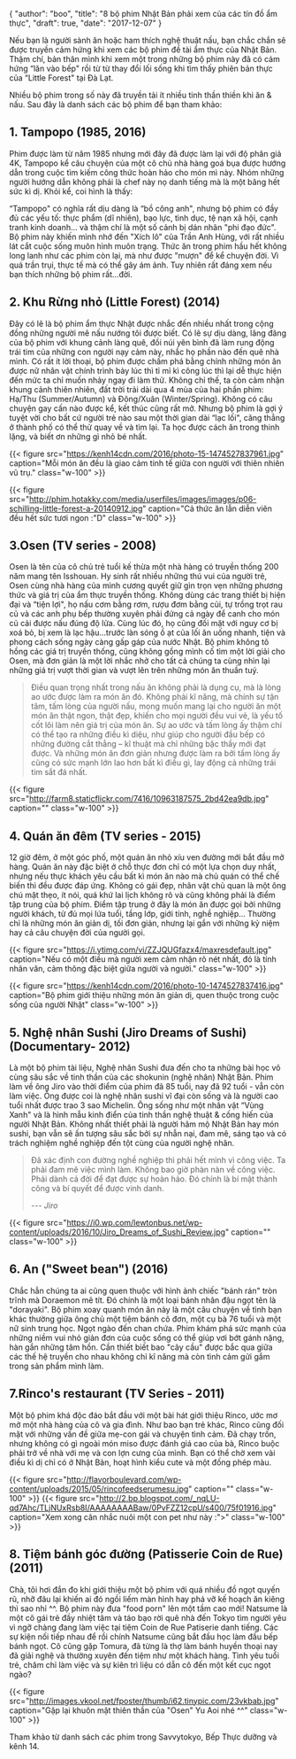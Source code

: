 {
  "author": "boo",
  "title": "8 bộ phim Nhật Bản phải xem của các tín đồ ẩm thực",
  "draft": true,
  "date": "2017-12-07"
}

Nếu bạn là người sành ăn hoặc ham thích nghệ thuật nấu, bạn chắc chắn sẽ được truyền cảm hứng khi xem các bộ phim đề tài ẩm thực của Nhật Bản. Thậm chí, bản thân mình khi xem một trong những bộ phim này đã có cảm hứng “lăn vào bếp" rồi từ từ thay đổi lối sống khi tìm thấy phiên bản thực của “Little Forest" tại Đà Lạt.

Nhiều bộ phim trong số này đã truyền tải ít nhiều tinh thần thiền khi ăn & nấu. Sau đây là danh sách các bộ phim để bạn tham khảo:


## 1. Tampopo (1985, 2016)

Phim được làm từ năm 1985 nhưng mới đây đã được làm lại với độ phân giả 4K, Tampopo kể câu chuyện của một cô chủ nhà hàng goá bụa được hướng dẫn trong cuộc tìm kiếm công thức hoàn hảo cho món mì này. Nhóm những người hướng dẫn không phải là chef này nọ danh tiếng mà là một băng hết sức kì dị. Khỏi kể, coi hình là thấy:

“Tampopo" có nghĩa rất dịu dàng là “bồ công anh", nhưng bộ phim có đầy đủ các yếu tố: thực phẩm (dĩ nhiên), bạo lực, tình dục, tệ nạn xã hội, cạnh tranh kinh doanh... và thậm chí là một số cảnh bị dán nhãn "phi đạo đức". Bộ phim này khiến mình nhớ đến "Xích lô" của Trần Anh Hùng, với rất nhiều lát cắt cuộc sống muôn hình muôn trạng. Thức ăn trong phim hầu hết không long lanh như các phim còn lại, mà như được "mượn" để kể chuyện đời. Vì quá trần trụi, thực tế mà có thể gây ám ảnh. Tuy nhiên rất đáng xem nếu bạn thích những bộ phim rất...đời.


## 2. Khu Rừng nhỏ (Little Forest) (2014)

Đây có lẽ là bộ phim ẩm thực Nhật được nhắc đến nhiều nhất trong cộng đồng những người mê nấu nướng tôi được biết. Có lẽ sự dịu dàng, lãng đãng của bộ phim với khung cảnh làng quê, đồi núi yên bình đã làm rung động trái tim của những con người nạy cảm này, nhắc họ phần nào đến quê nhà mình. Có rất ít lời thoại, bộ phim được chấm phá bằng chính những món ăn được nữ nhân vật chính trình bày lúc thì tỉ mỉ kì công lúc thì lại dễ thực hiện đến mức ta chỉ muốn nhảy ngay đi làm thử. Không chỉ thế, ta còn cảm nhận khung cảnh thiên nhiên, đất trời trải dài qua 4 mùa của hai phần phim: Hạ/Thu (Summer/Autumn) và Đông/Xuân (Winter/Spring). Không có câu chuyện gay cấn nào được kể, kết thúc cũng rất mở. Nhưng bộ phim là gợi ý tuyệt vời cho bất cứ người trẻ nào sau một thời gian dài “lạc lối", căng thẳng ở thành phố có thể thử quay về và tìm lại. Ta học được cách ăn trong thinh lặng, và biết ơn những gì nhỏ bé nhất.

{{< figure src="https://kenh14cdn.com/2016/photo-15-1474527837961.jpg" caption="Mỗi món ăn đều là giao cảm tinh tế giữa con người với thiên nhiên vũ trụ." class="w-100" >}}

{{< figure src="http://phim.hotakky.com/media/userfiles/images/images/p06-schilling-little-forest-a-20140912.jpg" caption="Cả thức ăn lẫn diễn viên đều hết sức tươi ngon :\"D" class="w-100" >}}


## 3.Osen (TV series - 2008)

Osen là tên của cô chủ trẻ tuổi kế thừa một nhà hàng có truyền thống 200 năm mang tên Isshouan. Hy sinh rất nhiều những thú vui của người trẻ, Osen cùng nhà hàng của mình cương quyết giữ gìn trọn vẹn những phương thức và giá trị của ẩm thực truyền thống. Không dùng các trang thiết bị hiện đại và “tiện lợi", họ nấu cơm bằng rơm, rượu đơm bằng củi, tự trồng trọt rau củ và các anh phụ bếp thường xuyên phải đứng cả ngày để canh cho món củ cải được nấu đúng độ lửa. Cùng lúc đó, họ cũng đối mặt với nguy cơ bị xoá bỏ, bị xem là lạc hậu...trước làn sóng ồ ạt của lối ăn uống nhanh, tiện và phong cách sống ngày càng gấp gáp của nước Nhật. Bộ phim không tô hồng các giá trị truyền thống, cũng không gồng mình cố tìm một lời giải cho Osen, mà đơn giản là một lời nhắc nhở cho tất cả chúng ta cùng nhìn lại những giá trị vượt thời gian và vượt lên trên những món ăn thuần tuý.

>  Điều quan trọng nhất trong nấu ăn không phải là dụng cụ, mà là lòng ao ước được làm ra món ăn đó. Không phải kĩ năng, mà chính sự tận tâm, tấm lòng của người nấu, mong muốn mang lại cho người ăn một món ăn thật ngon, thật đẹp, khiến cho mọi người đều vui vẻ, là yếu tố cốt lõi làm nên giá trị của món ăn. Sự ao ước và tấm lòng ấy thậm chí có thể tạo ra những điều kì diệu, như giúp cho người đầu bếp có những đường cắt thẳng – kĩ thuật mà chỉ những bậc thầy mới đạt được. Và những món ăn đơn giản nhưng được làm ra bởi tấm lòng ấy cũng có sức mạnh lớn lao hơn bất kì điều gì, lay động cả những trái tim sắt đá nhất.

{{< figure src="http://farm8.staticflickr.com/7416/10963187575_2bd42ea9db.jpg" caption="" class="w-100" >}}



## 4. Quán ăn đêm (TV series - 2015)

12 giờ đêm, ở một góc phố, một quán ăn nhỏ xíu ven đường mới bắt đầu mở hàng. Quán ăn này đặc biệt ở chỗ thực đơn chỉ có một lựa chọn duy nhất, nhưng nếu thực khách yêu cầu bất kì món ăn nào mà chủ quán có thể chế biến thì đều được đáp ứng. Không có gái đẹp, nhân vật chủ quan là một ông chú mặt thẹo, ít nói, quá khứ lai lịch không rõ và cũng không phải là điểm tập trung của bộ phim. Điểm tập trung ở đây là món ăn được gọi bởi những người khách, từ đủ mọi lứa tuổi, tầng lớp, giới tính, nghề nghiệp... Thường chỉ là những món ăn giản dị, tối đơn giản, nhưng lại gắn với những kỷ niệm hay  cả câu chuyện đời của người gọi.

{{< figure src="https://i.ytimg.com/vi/ZZJQUGfazx4/maxresdefault.jpg" caption="Nếu có một điều mà người xem cảm nhận rõ nét nhất, đó là tính nhân văn, cảm thông đặc biệt giữa người và người." class="w-100" >}}

{{< figure src="https://kenh14cdn.com/2016/photo-10-1474527837416.jpg" caption="Bộ phim giới thiệu những món ăn giản dị, quen thuộc trong cuộc sống của người Nhật" class="w-100" >}}


## 5. Nghệ nhân Sushi (Jiro Dreams of Sushi) (Documentary- 2012)

Là một bộ phim tài liệu, Nghệ nhân Sushi đưa đến cho ta những bài học vô cùng sâu sắc về tinh thần của các shokunin (nghệ nhân) Nhật Bản. Phim làm về ông Jiro vào thời điểm của phim đã 85 tuổi, nay đã 92 tuổi - vẫn còn làm việc. Ông được coi là nghệ nhân sushi vĩ đại còn sống và là người cao tuổi nhất được trao 3 sao Michelin. Ông sống như một nhân vật “Vùng Xanh" và là hình mẫu kinh điển của tinh thần nghệ thuật & cống hiến của người Nhật Bản.
Không nhất thiết phải là người hâm mộ Nhật Bản hay món sushi, bạn vẫn sẽ ấn tượng sâu sắc bởi sự nhẫn nại, đam mê, sáng tạo và có trách nghiệm nghề nghiệp đến tột cùng của người nghệ nhân.

> Đã xác định con đường nghề nghiệp thì phải hết mình vì công việc. Ta phải đam mê việc mình làm. Không bao giờ phàn nàn về công việc. Phải dành cả đời để đạt được sự hoàn hảo. Đó chính là bí mật thành công và bí quyết để được vinh danh.
>
> --- <cite>Jiro</cite>

{{< figure src="https://i0.wp.com/lewtonbus.net/wp-content/uploads/2016/10/Jiro_Dreams_of_Sushi_Review.jpg" caption="" class="w-100" >}}


## 6. An ("Sweet bean") (2016)

Chắc hẳn chúng ta ai cũng quen thuộc với hình ảnh chiếc "bánh rán" tròn trĩnh mà Doraemon mê tít. Đó chính là một loại bánh nhân đậu ngọt tên là "dorayaki". Bộ phim xoay quanh món ăn này là một câu chuyện về tình bạn khác thường giữa ông chủ một tiệm bánh cô đơn, một cụ bà 76 tuổi và một nữ sinh trung học. Ngọt ngào đến chan chứa. Phim khám phá sức mạnh của những niềm vui nhỏ giản đơn của cuộc sống có thể giúp vơi bớt gánh nặng, hàn gắn những tâm hồn. Cần thiết biết bao "cây cầu" được bắc qua giữa các thế hệ truyền cho nhau không chỉ kĩ năng mà còn tình cảm gửi gắm trong sản phẩm mình làm.


## 7.Rinco's restaurant (TV Series - 2011)

Một bộ phim khá độc đáo bắt đầu với một bài hát giới thiệu Rinco, ước mơ mở một nhà hàng của cô và gia đình. Như bao bạn trẻ khác, Rinco cũng đối mặt với những vấn đề giữa mẹ-con gái và chuyện tình cảm. Đã chạy trốn, nhưng không có gì ngoài món miso được đánh giá cao của bà, Rinco buộc phải trở về nhà với mẹ và con lợn cưng của mình. Bạn có thể chờ xem vài điều kì dị chỉ có ở Nhật Bản, hoạt hình kiểu cute và một đống phép màu.

{{< figure src="http://flavorboulevard.com/wp-content/uploads/2015/05/rincofeedserumesu.jpg" caption="" class="w-100" >}}
{{< figure src="http://2.bp.blogspot.com/_nqLU-qd7Ahc/TLjNUxRsb8I/AAAAAAAABaw/0PvFZZ12cpU/s400/75f01916.jpg" caption="Xem xong cân nhắc nuôi một con pet như này :\">" class="w-100" >}}


## 8. Tiệm bánh góc đường (Patisserie Coin de Rue) (2011)

Chà, tôi hơi đắn đo khi giới thiệu một bộ phim với quá nhiều đồ ngọt quyến rũ, nhỡ đâu lại khiến ai đó ngồi liếm màn hình hay phá vỡ kế hoạch ăn kiêng thì sao nhỉ ^^. Bộ phim này đưa "food porn" lên một tầm cao mới! Natsume là một cô gái trẻ đầy nhiệt tâm và táo bạo rời quê nhà đến Tokyo tìm người yêu vì ngỡ chàng đang làm việc tại tiệm Coin de Rue Patiserie danh tiếng. Các sự kiện nối tiếp nhau để rồi chính Natsume cũng bắt đầu học làm đầu bếp bánh ngọt. Cô cũng gặp Tomura, đã từng là thợ làm bánh huyền thoại nay đã giải nghệ và thường xuyên đến tiệm như một khách hàng. Tình yêu tuổi trẻ, chăm chỉ làm việc và sự kiên trì liệu có dẫn cô đến một kết cục ngọt ngào?

{{< figure src="http://images.vkool.net/fposter/thumb/i62.tinypic.com/23vkbab.jpg" caption="Gặp lại khuôn mặt thiên thần của \"Osen\" Yu Aoi nhé ^^" class="w-100" >}}

Tham khảo từ danh sách các phim trong Savvytokyo, Bếp Thực dưỡng và kênh 14.
